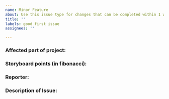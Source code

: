 ```yaml
---
name: Minor Feature
about: Use this issue type for changes that can be completed within 1 week.
title: ''
labels: good first issue
assignees: ''

---
```


### Affected part of project:

### Storyboard points (in fibonacci):

### Reporter:

### Description of Issue:
